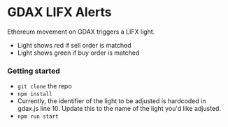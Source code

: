 # GDAX LIFX Alerts

Ethereum movement on GDAX triggers a LIFX light.

* Light shows red if sell order is matched
* Light shows green if buy order is matched

###  Getting started
* `git clone` the repo
* `npm install`
* Currently, the identifier of the light to be adjusted is hardcoded in gdax.js line 10. Update this to the name of the light you'd like adjusted.
* `npm run start`
